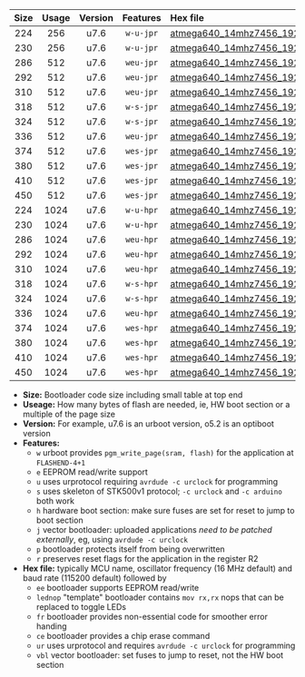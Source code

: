 |Size|Usage|Version|Features|Hex file|
|:-:|:-:|:-:|:-:|:--|
|224|256|u7.6|`w-u-jpr`|[atmega640_14mhz7456_19200bps_ur_vbl.hex](https://raw.githubusercontent.com/stefanrueger/urboot/main//atmega640_14mhz7456_19200bps_ur_vbl.hex)|
|230|256|u7.6|`w-u-jpr`|[atmega640_14mhz7456_19200bps_lednop_ur_vbl.hex](https://raw.githubusercontent.com/stefanrueger/urboot/main//atmega640_14mhz7456_19200bps_lednop_ur_vbl.hex)|
|286|512|u7.6|`weu-jpr`|[atmega640_14mhz7456_19200bps_ee_ur_vbl.hex](https://raw.githubusercontent.com/stefanrueger/urboot/main//atmega640_14mhz7456_19200bps_ee_ur_vbl.hex)|
|292|512|u7.6|`weu-jpr`|[atmega640_14mhz7456_19200bps_ee_lednop_ur_vbl.hex](https://raw.githubusercontent.com/stefanrueger/urboot/main//atmega640_14mhz7456_19200bps_ee_lednop_ur_vbl.hex)|
|310|512|u7.6|`weu-jpr`|[atmega640_14mhz7456_19200bps_ee_lednop_fr_ur_vbl.hex](https://raw.githubusercontent.com/stefanrueger/urboot/main//atmega640_14mhz7456_19200bps_ee_lednop_fr_ur_vbl.hex)|
|318|512|u7.6|`w-s-jpr`|[atmega640_14mhz7456_19200bps_vbl.hex](https://raw.githubusercontent.com/stefanrueger/urboot/main//atmega640_14mhz7456_19200bps_vbl.hex)|
|324|512|u7.6|`w-s-jpr`|[atmega640_14mhz7456_19200bps_lednop_vbl.hex](https://raw.githubusercontent.com/stefanrueger/urboot/main//atmega640_14mhz7456_19200bps_lednop_vbl.hex)|
|336|512|u7.6|`weu-jpr`|[atmega640_14mhz7456_19200bps_ee_lednop_fr_ce_ur_vbl.hex](https://raw.githubusercontent.com/stefanrueger/urboot/main//atmega640_14mhz7456_19200bps_ee_lednop_fr_ce_ur_vbl.hex)|
|374|512|u7.6|`wes-jpr`|[atmega640_14mhz7456_19200bps_ee_vbl.hex](https://raw.githubusercontent.com/stefanrueger/urboot/main//atmega640_14mhz7456_19200bps_ee_vbl.hex)|
|380|512|u7.6|`wes-jpr`|[atmega640_14mhz7456_19200bps_ee_lednop_vbl.hex](https://raw.githubusercontent.com/stefanrueger/urboot/main//atmega640_14mhz7456_19200bps_ee_lednop_vbl.hex)|
|410|512|u7.6|`wes-jpr`|[atmega640_14mhz7456_19200bps_ee_lednop_fr_vbl.hex](https://raw.githubusercontent.com/stefanrueger/urboot/main//atmega640_14mhz7456_19200bps_ee_lednop_fr_vbl.hex)|
|450|512|u7.6|`wes-jpr`|[atmega640_14mhz7456_19200bps_ee_lednop_fr_ce_vbl.hex](https://raw.githubusercontent.com/stefanrueger/urboot/main//atmega640_14mhz7456_19200bps_ee_lednop_fr_ce_vbl.hex)|
|224|1024|u7.6|`w-u-hpr`|[atmega640_14mhz7456_19200bps_ur.hex](https://raw.githubusercontent.com/stefanrueger/urboot/main//atmega640_14mhz7456_19200bps_ur.hex)|
|230|1024|u7.6|`w-u-hpr`|[atmega640_14mhz7456_19200bps_lednop_ur.hex](https://raw.githubusercontent.com/stefanrueger/urboot/main//atmega640_14mhz7456_19200bps_lednop_ur.hex)|
|286|1024|u7.6|`weu-hpr`|[atmega640_14mhz7456_19200bps_ee_ur.hex](https://raw.githubusercontent.com/stefanrueger/urboot/main//atmega640_14mhz7456_19200bps_ee_ur.hex)|
|292|1024|u7.6|`weu-hpr`|[atmega640_14mhz7456_19200bps_ee_lednop_ur.hex](https://raw.githubusercontent.com/stefanrueger/urboot/main//atmega640_14mhz7456_19200bps_ee_lednop_ur.hex)|
|310|1024|u7.6|`weu-hpr`|[atmega640_14mhz7456_19200bps_ee_lednop_fr_ur.hex](https://raw.githubusercontent.com/stefanrueger/urboot/main//atmega640_14mhz7456_19200bps_ee_lednop_fr_ur.hex)|
|318|1024|u7.6|`w-s-hpr`|[atmega640_14mhz7456_19200bps.hex](https://raw.githubusercontent.com/stefanrueger/urboot/main//atmega640_14mhz7456_19200bps.hex)|
|324|1024|u7.6|`w-s-hpr`|[atmega640_14mhz7456_19200bps_lednop.hex](https://raw.githubusercontent.com/stefanrueger/urboot/main//atmega640_14mhz7456_19200bps_lednop.hex)|
|336|1024|u7.6|`weu-hpr`|[atmega640_14mhz7456_19200bps_ee_lednop_fr_ce_ur.hex](https://raw.githubusercontent.com/stefanrueger/urboot/main//atmega640_14mhz7456_19200bps_ee_lednop_fr_ce_ur.hex)|
|374|1024|u7.6|`wes-hpr`|[atmega640_14mhz7456_19200bps_ee.hex](https://raw.githubusercontent.com/stefanrueger/urboot/main//atmega640_14mhz7456_19200bps_ee.hex)|
|380|1024|u7.6|`wes-hpr`|[atmega640_14mhz7456_19200bps_ee_lednop.hex](https://raw.githubusercontent.com/stefanrueger/urboot/main//atmega640_14mhz7456_19200bps_ee_lednop.hex)|
|410|1024|u7.6|`wes-hpr`|[atmega640_14mhz7456_19200bps_ee_lednop_fr.hex](https://raw.githubusercontent.com/stefanrueger/urboot/main//atmega640_14mhz7456_19200bps_ee_lednop_fr.hex)|
|450|1024|u7.6|`wes-hpr`|[atmega640_14mhz7456_19200bps_ee_lednop_fr_ce.hex](https://raw.githubusercontent.com/stefanrueger/urboot/main//atmega640_14mhz7456_19200bps_ee_lednop_fr_ce.hex)|

- **Size:** Bootloader code size including small table at top end
- **Useage:** How many bytes of flash are needed, ie, HW boot section or a multiple of the page size
- **Version:** For example, u7.6 is an urboot version, o5.2 is an optiboot version
- **Features:**
  + `w` urboot provides `pgm_write_page(sram, flash)` for the application at `FLASHEND-4+1`
  + `e` EEPROM read/write support
  + `u` uses urprotocol requiring `avrdude -c urclock` for programming
  + `s` uses skeleton of STK500v1 protocol; `-c urclock` and `-c arduino` both work
  + `h` hardware boot section: make sure fuses are set for reset to jump to boot section
  + `j` vector bootloader: uploaded applications *need to be patched externally*, eg, using `avrdude -c urclock`
  + `p` bootloader protects itself from being overwritten
  + `r` preserves reset flags for the application in the register R2
- **Hex file:** typically MCU name, oscillator frequency (16 MHz default) and baud rate (115200 default) followed by
  + `ee` bootloader supports EEPROM read/write
  + `lednop` "template" bootloader contains `mov rx,rx` nops that can be replaced to toggle LEDs
  + `fr` bootloader provides non-essential code for smoother error handing
  + `ce` bootloader provides a chip erase command
  + `ur` uses urprotocol and requires `avrdude -c urclock` for programming
  + `vbl` vector bootloader: set fuses to jump to reset, not the HW boot section
